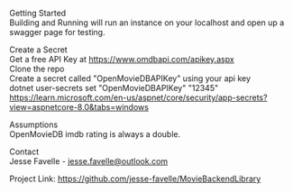Getting Started  
Building and Running will run an instance on your localhost and open up a swagger page for testing. 

Create a Secret  
Get a free API Key at https://www.omdbapi.com/apikey.aspx  
Clone the repo  
Create a secret called "OpenMovieDBAPIKey" using your api key  
dotnet user-secrets set "OpenMovieDBAPIKey" "12345"  
https://learn.microsoft.com/en-us/aspnet/core/security/app-secrets?view=aspnetcore-8.0&tabs=windows  

Assumptions  
OpenMovieDB imdb rating is always a double.  

Contact  
Jesse Favelle - jesse.favelle@outlook.com  

Project Link: https://github.com/jesse-favelle/MovieBackendLibrary